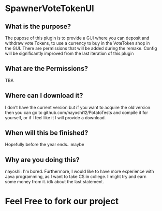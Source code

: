 # SpawnerVoteTokenUI
  ## What is the purpose?
  The pupose of this plugin is to provide a GUI where you can deposit and withdraw vote Tokens, to use a currency to buy in the VoteToken shop in the GUI. There are permissions that will be added during the remake. Config will be significantly improved from the last iteration of this plugin
  
  ## What are the Permissions?
  TBA
  
  ## Where can I download it?
  I don't have the current version but if you want to acquire the old version then you can go to github.com/nayoshi12/PotatoTests and compile it for yourself, or if I feel like it I will provide a download.
  
  ## When will this be finished?
  Hopefully before the year ends.. maybe
  
  ## Why are you doing this?
  nayoshi: I'm bored. Furthermore, I would like to have more experience with Java programming, as I want to take CS in college. I might try and earn some money from it. idk about the last statement.
  
  # Feel Free to fork our project
